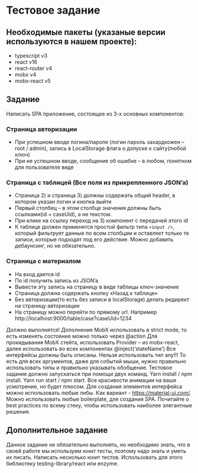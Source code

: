 # Тестовое задание

## Необходимые пакеты (указаные версии используются в нашем проекте):

- typescript v3
- react v16
- react-router v4
- mobx v4
- mobx-react v5

## Задание

Написать SPA приложение, состоящее из 3-х основных компонентов:

### Страница авторизации

- При успешном вводе логина/пароля (логин пароль захардкожен – root / admin), запись в LocalStorage флага о допуске к сайту(любой ключ)
- При не успешном вводе, сообщение об ошибке – в любом, понятном для пользователя виде

### Страница с таблицей (Все поля из прикрепленного JSON’a)

- Страница 2) и страница 3) должны содержать общий header, в котором указан логин и кнопка выйти
- Первый столбец – в этом столбце значения должны быть ссылками(id = caseUid), а не текстом.
- При клике на ссылку переход на 3) компонент с передачей этого id
- К таблице должен применятся простой фильтр типа `<input />`, который фильтрует данные по всем столбцам и оставляет только те записи, которые подходят под его действие. Можно добавить дебаунсинг, но не обязательно.

### Страница с материалом

- На вход дается id
- По id получить запись из JSON’a
- Вывести эту запись на страницу в виде таблицы ключ-значение
- Страница должна содержать кнопку «Назад к таблице»
- Без авторизации(то есть без записи в localStorage) делать редирект на страницу авторизации
- На страницу можно перейти по прямому url. Например http://localhost:9000/table/case?caseUid=1234

Должно выполнятся! Дополнение MobX использовать в strict mode, то есть изменять состояние можно только через @action Для прокидывания MobX стейта, использовать Provider – из mobx-react, далее использовать во всех компонентах @inject(‘stateName’) Все интерфейсы должны быть описаны. Нельзя использовать тип any!!! То есть для всех аргументов, даже для событий мыши, нужно правильно использовать типы и правильно указывать обобщение. Тестовое задание должно запускаться при помощи двух команд. Yarn install / npm install. Yarn run start / npm start. Все красивости анимации на ваше усмотрение, но будет плюсом. Для создания элементов интерфейса можно использовать любые либы. Как вариант - https://material-ui.com/. Можно использовать любые boilerplate, для создания SPA. Почитайте о best practices по всему стеку, чтобы использовать наиболее элегантные решения.

## Дополнительное задание

Данное задание не обязательно выполнять, но необходимо знать, что в своей работе мы используем юнит тесты, поэтому надо знать и уметь их писать. Написать несколько юнит тестов. Использовать для этого библиотеку testing-library/react или enzyme.
